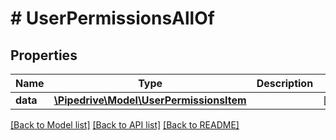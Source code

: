 # # UserPermissionsAllOf

## Properties

Name | Type | Description | Notes
------------ | ------------- | ------------- | -------------
**data** | [**\Pipedrive\Model\UserPermissionsItem**](UserPermissionsItem.md) |  | [optional]

[[Back to Model list]](../../README.md#models) [[Back to API list]](../../README.md#endpoints) [[Back to README]](../../README.md)
